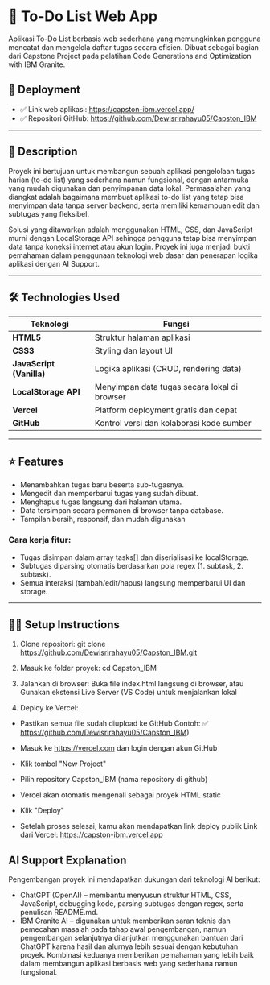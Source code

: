 # 📝 To-Do List Web App
Aplikasi To-Do List berbasis web sederhana yang memungkinkan pengguna mencatat dan mengelola daftar tugas secara efisien. Dibuat sebagai bagian dari Capstone Project pada pelatihan Code Generations and Optimization with IBM Granite.

## 🚀 Deployment
- ✅ Link web aplikasi:  https://capston-ibm.vercel.app/
- ✅ Repositori GitHub: https://github.com/Dewisrirahayu05/Capston_IBM

---

## 📌 Description

Proyek ini bertujuan untuk membangun sebuah aplikasi pengelolaan tugas harian (to-do list) yang sederhana namun fungsional, dengan antarmuka yang mudah digunakan dan penyimpanan data lokal. Permasalahan yang diangkat adalah bagaimana membuat aplikasi to-do list yang tetap bisa menyimpan data tanpa server backend, serta memiliki kemampuan edit dan subtugas yang fleksibel.

Solusi yang ditawarkan adalah menggunakan HTML, CSS, dan JavaScript murni dengan LocalStorage API sehingga pengguna tetap bisa menyimpan data tanpa koneksi internet atau akun login. Proyek ini juga menjadi bukti pemahaman dalam penggunaan teknologi web dasar dan penerapan logika aplikasi dengan AI Support.

---

## 🛠️ Technologies Used
| Teknologi                | Fungsi                                       |
| ------------------------ | -------------------------------------------- |
| **HTML5**                | Struktur halaman aplikasi                    |
| **CSS3**                 | Styling dan layout UI                        |
| **JavaScript (Vanilla)** | Logika aplikasi (CRUD, rendering data)       |
| **LocalStorage API**     | Menyimpan data tugas secara lokal di browser |
| **Vercel**               | Platform deployment gratis dan cepat         |
| **GitHub**               | Kontrol versi dan kolaborasi kode sumber     |

---

## ⭐ Features
- Menambahkan tugas baru beserta sub-tugasnya.
- Mengedit dan memperbarui tugas yang sudah dibuat.
- Menghapus tugas langsung dari halaman utama.
- Data tersimpan secara permanen di browser tanpa database.
- Tampilan bersih, responsif, dan mudah digunakan

### Cara kerja fitur:
- Tugas disimpan dalam array tasks[] dan diserialisasi ke localStorage.
- Subtugas diparsing otomatis berdasarkan pola regex (1. subtask, 2. subtask).
- Semua interaksi (tambah/edit/hapus) langsung memperbarui UI dan storage.

---

## 🧑‍💻 Setup Instructions
1. Clone repositori:
git clone https://github.com/Dewisrirahayu05/Capston_IBM.git

2. Masuk ke folder proyek:
cd Capston_IBM

3. Jalankan di browser:
Buka file index.html langsung di browser, atau Gunakan ekstensi Live Server (VS Code) untuk menjalankan lokal

4. Deploy ke Vercel:
- Pastikan semua file sudah diupload ke GitHub
Contoh:
✅ https://github.com/Dewisrirahayu05/Capston_IBM)

- Masuk ke https://vercel.com dan login dengan akun GitHub

- Klik tombol "New Project"

- Pilih repository Capston_IBM (nama repository di github)

- Vercel akan otomatis mengenali sebagai proyek HTML static

- Klik "Deploy"

- Setelah proses selesai, kamu akan mendapatkan link deploy publik
Link dari Vercel: https://capston-ibm.vercel.app

## AI Support Explanation
Pengembangan proyek ini mendapatkan dukungan dari teknologi AI berikut:
- ChatGPT (OpenAI) – membantu menyusun struktur HTML, CSS, JavaScript, debugging kode, parsing subtugas dengan regex, serta penulisan README.md.
- IBM Granite AI – digunakan untuk memberikan saran teknis dan pemecahan masalah pada tahap awal pengembangan, namun pengembangan selanjutnya dilanjutkan menggunakan bantuan dari ChatGPT karena hasil dan alurnya lebih sesuai dengan kebutuhan proyek.
Kombinasi keduanya memberikan pemahaman yang lebih baik dalam membangun aplikasi berbasis web yang sederhana namun fungsional.
